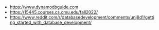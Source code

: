 - https://www.dynamodbguide.com
- https://15445.courses.cs.cmu.edu/fall2022/
- https://www.reddit.com/r/databasedevelopment/comments/unj8d1/getting_started_with_database_development/
